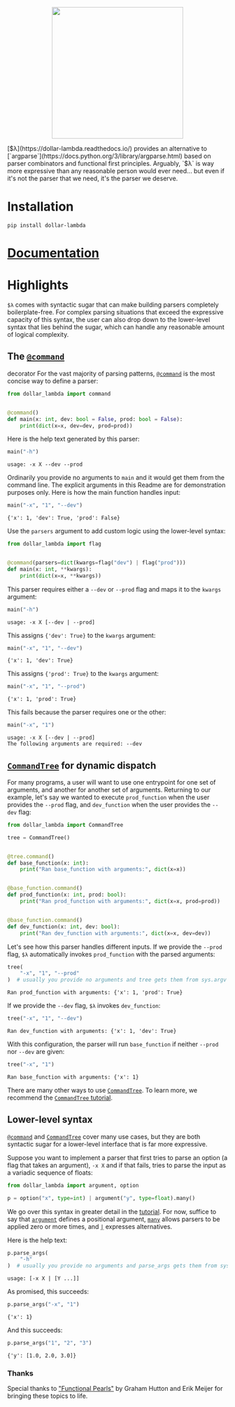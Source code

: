 <p align="center">
  <img height="300" src="https://dollar-lambda.readthedocs.io/en/latest/_static/logo.png">
</p>

[$λ](https://dollar-lambda.readthedocs.io/) provides an alternative to [`argparse`](https://docs.python.org/3/library/argparse.html)
based on parser combinators and functional first principles. Arguably, `$λ` is way more expressive than any reasonable
person would ever need... but even if it's not the parser that we need, it's the parser we deserve.

# Installation
```
pip install dollar-lambda
```

# [Documentation](https://dollar-lambda.readthedocs.io/)

# Highlights
`$λ` comes with syntactic sugar that can make building parsers completely boilerplate-free.
For complex parsing situations that exceed the expressive capacity of this syntax,
the user can also drop down to the lower-level syntax that lies behind the sugar, which can
handle any reasonable amount of logical complexity.

## The [`@command`](https://dollar-lambda.readthedocs.io/en/latest/api.html?highlight=command#dollar_lambda.decorators.command)
decorator
For the vast majority of parsing patterns,
[`@command`](https://dollar-lambda.readthedocs.io/en/latest/api.html?highlight=command#dollar_lambda.decorators.command)
is the most concise way to define a parser:


```python
from dollar_lambda import command


@command()
def main(x: int, dev: bool = False, prod: bool = False):
    print(dict(x=x, dev=dev, prod=prod))
```

Here is the help text generated by this parser:


```python
main("-h")
```

    usage: -x X --dev --prod


Ordinarily you provide no arguments to `main` and it would get them from the command line.
The explicit arguments in this Readme are for demonstration purposes only.
Here is how the main function handles input:


```python
main("-x", "1", "--dev")
```

    {'x': 1, 'dev': True, 'prod': False}


Use the `parsers` argument to add custom logic using the lower-level syntax:


```python
from dollar_lambda import flag


@command(parsers=dict(kwargs=flag("dev") | flag("prod")))
def main(x: int, **kwargs):
    print(dict(x=x, **kwargs))
```

This parser requires either a `--dev` or `--prod` flag and maps it to the `kwargs` argument:


```python
main("-h")
```

    usage: -x X [--dev | --prod]


This assigns `{'dev': True}` to the `kwargs` argument:


```python
main("-x", "1", "--dev")
```

    {'x': 1, 'dev': True}


This assigns `{'prod': True}` to the `kwargs` argument:


```python
main("-x", "1", "--prod")
```

    {'x': 1, 'prod': True}


This fails because the parser requires one or the other:


```python
main("-x", "1")
```

    usage: -x X [--dev | --prod]
    The following arguments are required: --dev


## [`CommandTree`](https://dollar-lambda.readthedocs.io/en/latest/commandtree.html) for dynamic dispatch
For many programs, a user will want to use one entrypoint for one set of
arguments, and another for another set of arguments. Returning to our example,
let's say we wanted to execute `prod_function` when the user provides the
`--prod` flag, and `dev_function` when the user provides the `--dev` flag:


```python
from dollar_lambda import CommandTree

tree = CommandTree()


@tree.command()
def base_function(x: int):
    print("Ran base_function with arguments:", dict(x=x))


@base_function.command()
def prod_function(x: int, prod: bool):
    print("Ran prod_function with arguments:", dict(x=x, prod=prod))


@base_function.command()
def dev_function(x: int, dev: bool):
    print("Ran dev_function with arguments:", dict(x=x, dev=dev))
```

Let's see how this parser handles different inputs.
If we provide the `--prod` flag, `$λ` automatically invokes
 `prod_function` with the parsed arguments:


```python
tree(
    "-x", "1", "--prod"
)  # usually you provide no arguments and tree gets them from sys.argv
```

    Ran prod_function with arguments: {'x': 1, 'prod': True}


If we provide the `--dev` flag, `$λ` invokes `dev_function`:


```python
tree("-x", "1", "--dev")
```

    Ran dev_function with arguments: {'x': 1, 'dev': True}


With this configuration, the parser will run `base_function` if neither
`--prod` nor `--dev` are given:


```python
tree("-x", "1")
```

    Ran base_function with arguments: {'x': 1}


There are many other ways to use [`CommandTree`](https://dollar-lambda.readthedocs.io/en/latest/commandtree.html).
To learn more, we recommend the [`CommandTree` tutorial](https://dollar-lambda.readthedocs.io/en/latest/command_tree.html).

## Lower-level syntax
[`@command`](https://dollar-lambda.readthedocs.io/en/latest/api.html?highlight=command#dollar_lambda.decorators.command)
and [`CommandTree`](https://dollar-lambda.readthedocs.io/en/latest/api.html#dollar_lambda.decorators.CommandTree)
cover many use cases,
but they are both syntactic sugar for a lower-level interface that is far
more expressive.

Suppose you want to implement a parser that first tries to parse an option
(a flag that takes an argument),
`-x X` and if that fails, tries to parse the input as a variadic sequence of
floats:


```python
from dollar_lambda import argument, option

p = option("x", type=int) | argument("y", type=float).many()
```

We go over this syntax in greater detail in the [tutorial](https://dollar-lambda.readthedocs.io/en/latest/tutorial.html).
For now, suffice to say that [`argument`](https://dollar-lambda.readthedocs.io/en/latest/api.html?highlight=argument#dollar_lambda.parsers.argument)
 defines a positional argument,
[`many`](https://dollar-lambda.readthedocs.io/en/latest/variations.html?highlight=many#many) allows parsers to be applied
zero or more times, and [`|`](https://dollar-lambda.readthedocs.io/en/latest/api.html?highlight=__or__#dollar_lambda.parsers.Parser.__or__) expresses alternatives.

Here is the help text:


```python
p.parse_args(
    "-h"
)  # usually you provide no arguments and parse_args gets them from sys.argv
```

    usage: [-x X | [Y ...]]


As promised, this succeeds:


```python
p.parse_args("-x", "1")
```




    {'x': 1}



And this succeeds:


```python
p.parse_args("1", "2", "3")
```




    {'y': [1.0, 2.0, 3.0]}



### Thanks
Special thanks to ["Functional Pearls"](https://www.cs.nott.ac.uk/~pszgmh/pearl.pdf) by Graham Hutton and Erik Meijer for bringing these topics to life.
